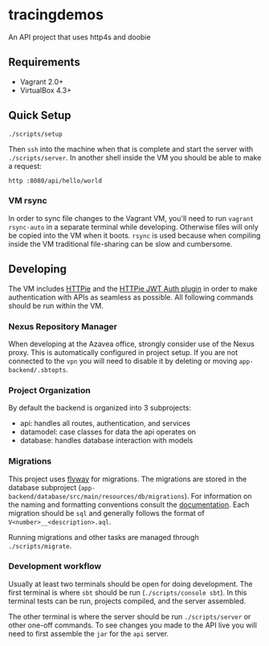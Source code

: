 # tracingdemos
An API project that uses http4s and doobie

## Requirements

- Vagrant 2.0+
- VirtualBox 4.3+

## Quick Setup
```
./scripts/setup
```

Then `ssh` into the machine when that is complete and start the server with `./scripts/server`. In another shell inside the VM you should be able to make a request:

`http :8080/api/hello/world`

### VM rsync

In order to sync file changes to the Vagrant VM, you'll need to run `vagrant rsync-auto` in a separate terminal while developing. Otherwise files will only be copied into the VM when it boots. `rsync` is used because when compiling inside the VM traditional file-sharing can be slow and cumbersome.

## Developing

The VM includes [HTTPie](https://httpie.org/) and the
[HTTPie JWT Auth plugin](https://github.com/teracyhq/httpie-jwt-auth) in order to make
authentication with APIs as seamless as possible. All following commands should be run within the VM.

### Nexus Repository Manager

When developing at the Azavea office, strongly consider use of the Nexus proxy. This is automatically configured in project setup. If you are not connected to the `vpn` you will need to disable it by deleting or moving `app-backend/.sbtopts`.

### Project Organization

By default the backend is organized into 3 subprojects:
 - api: handles all routes, authentication, and services
 - datamodel: case classes for data the api operates on
 - database: handles database interaction with models

### Migrations
This project uses [flyway](https://flywaydb.org/) for migrations. The migrations are stored in the database subproject (`app-backend/database/src/main/resources/db/migrations`). For information on the naming and formatting conventions consult the [documentation](https://flywaydb.org/documentation/migrations#naming). Each migration should be `sql` and generally follows the format of `V<number>__<description>.aql`.

Running migrations and other tasks are managed through `./scripts/migrate`.

### Development workflow
Usually at least two terminals should be open for doing development. The first terminal is where `sbt` should be run (`./scripts/console sbt`). In this terminal tests can be run, projects compiled, and the server assembled.

The other terminal is where the server should be run `./scripts/server` or other one-off commands. To see changes you made to the API live you will need to first assemble the `jar` for the `api` server.
